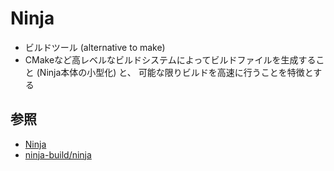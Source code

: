 # Ninja
- ビルドツール (alternative to make)
- CMakeなど高レベルなビルドシステムによってビルドファイルを生成すること (Ninja本体の小型化) と、
  可能な限りビルドを高速に行うことを特徴とする

## 参照
- [Ninja](https://ninja-build.org/)
- [ninja-build/ninja](https://github.com/ninja-build/ninja)
